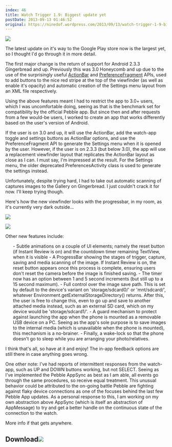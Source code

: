 ```yaml
---
index: 46
title: Watch Trigger 1.9: Biggest update yet
postDate: 2013-09-13 01:46:52
original: https://ninedof.wordpress.com/2013/09/13/watch-trigger-1-9-biggest-update-yet/
---
```


![](http://ninedof.files.wordpress.com/2013/09/icon.png?w=300)

The latest update on it's way to the Google Play store now is the largest yet, so I thought I'd go through it in more detail.

The first major change is the return of support for Android 2.3.3 Gingerbread and up. Previously this was 3.0 Honeycomb and up due to the use of the surprisingly useful [ActionBar](http://developer.android.com/guide/topics/ui/actionbar.html) and [PreferenceFragment](http://developer.android.com/guide/topics/ui/settings.html#Fragment) APIs, used to add buttons to the nice red stripe at the top of the viewfinder (as well as enable it's opacity) and automatic creation of the Settings menu layout from an XML file respectively.

Using the above features meant I had to restrict the app to 3.0+ users, which I was uncomfortable doing, seeing as that is the benchmark set for compatibility by the official Pebble app. But since then and after requests from a few would-be users, I worked to create an app that works differently based on the user's version of Android.

If the user is on 3.0 and up, it will use the ActionBar, add the watch-app toggle and settings buttons as ActionBar options, and use the PreferenceFragment API to generate the Settings menu when it is opened by the user. However, if the user is on 2.3.3 (but below 3.0), the app will use a replacement viewfinder layout that replicates the ActionBar layout as close as I can. I must say, I'm impressed at the result. For the Settings menu, the older deprecated PreferencesActivity class is used to generate the settings instead.

Unfortunately, despite trying hard, I had to take out automatic scanning of captures images to the Gallery on Gingerbread. I just couldn't crack it for now. I'll keep trying though.

Here's how the new viewfinder looks with the progressbar, in my room, as it's currently very dark outside...

![](http://ninedof.files.wordpress.com/2013/09/shot1.png)

![](http://ninedof.files.wordpress.com/2013/09/shot2.png)

Other new features include:
<ol>
	- Subtle animations on a couple of UI elements; namely the reset button (if Instant Review is on) and the countdown timer remaining TextView, when it is visible
	- A ProgressBar showing the stages of trigger, capture, saving and media scanning of the image. If Instant Review is on, the reset button appears once this process is complete, ensuring users don't reset the camera before the image is finished saving.
	- The timer now has an option between 1 and 5 second increments (but still up to a 15 second maximum).
	- Full control over the image save path. This is set by default to the device's variant on 'storage/sdcard0/' or 'mnt/sdcard/', whatever Environment.getExternalStorageDirectory() returns. After this, the user is free to change this, even to go up and save to another attached media instead, such as an external SD card, which on my device would be 'storage/sdcard1/'.
	- A guard mechanism to protect against launching the app when the phone is mounted as a removable USB device on a PC. Seeing as the app's sole purpose is to save images to the internal media (which is unavailable when the phone is mounted), this mechanism is a no-brainer.
	- Finally, a wake-lock so that the phone doesn't go to sleep while you are arranging your photo/relatives.
</ol>
I think that's all, so have at it and enjoy! The in-app feedback options are still there in case anything goes wrong.

One other note: I've had reports of intermittent responses from the watch-app, such as UP and DOWN buttons working, but not SELECT. Seeing as I've implemented the Pebble AppSync as best as I am able, all events go through the same procedures, so receive equal treatment. This unusual behavior could be attributed to the on-going battle Pebble are fighting against flaky device connections as one of the focuses behind the last few Pebble App updates. As a personal response to this, I am working on my own abstraction above AppSync (which is itself an abstraction of AppMessage) to try and get a better handle on the continuous state of the connection to the watch.

More info if that gets anywhere.

## Download![](https://developer.android.com/images/brand/en_generic_rgb_wo_60.png)
